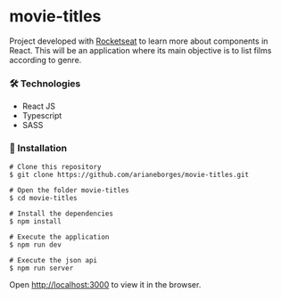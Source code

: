 # movie-titles

Project developed with [Rocketseat](https://www.notion.so/Desafio-02-Componentizando-a-aplica-o-b9f0f025c95b437699d0c3115f55b0f1) to learn more about components in React. 
This will be an application where its main objective is to list films according to genre.

### 🛠 Technologies

- React JS
- Typescript
- SASS

### 📕 Installation

```
# Clone this repository
$ git clone https://github.com/arianeborges/movie-titles.git

# Open the folder movie-titles
$ cd movie-titles

# Install the dependencies
$ npm install 

# Execute the application
$ npm run dev

# Execute the json api
$ npm run server
```

Open [http://localhost:3000](http://localhost:3000) to view it in the browser.
